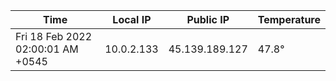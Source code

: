 | Time     | Local IP | Public IP | Temperature |
| ----------- | ----------- | ----------- | ----------- |
| Fri 18 Feb 2022 02:00:01 AM +0545      | 10.0.2.133     | 45.139.189.127  | 47.8° |
